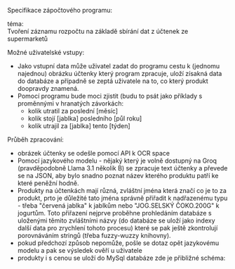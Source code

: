 Specifikace zápočtového programu:

téma:  
Tvoření záznamu rozpočtu na základě sbírání dat z účtenek ze supermarketů

Možné uživatelské vstupy:
- Jako vstupní data může uživatel zadat do programu cestu k (jednomu najednou) obrázku účtenky který program zpracuje, uloží zísakná data do databáze a případně se zeptá uživatele na to, co který produkt doopravdy znamená.
- Pomocí programu bude moci zjistit (budu to psát jako příklady s proměnnými v hranatých závorkách: 
    - kolik utratil za poslední [měsíc]
    - kolik stojí [jablka] posledního [půl roku]
    - kolik utrajil za [jablka] tento [týden]

Průběh zpracování:
- obrázek účtenky se odešle pomocí API k OCR space 
- Pomocí jazykového modelu - nějaký který je volně dostupný na Groq (pravděpodobně Llama 3.1 několik B) se zpracuje text účtenky a převede se na JSON, aby bylo snadno poznat název kterého produktu patří ke které peněžní hodně.
- Produkty na účtenkách mají různá, zvláštní jména která značí co je to za produkt, prto je důležité tato jména správně přiřadit k nadřazenému typu - třeba "červená jablka" k jablkům nebo "JOG.SELSKÝ ČOKO.200G" k jogurtům. Toto přiřazení nejprve proběhne prohledáním databáze s uloženými těmito zvláštními názvy (do databáze se uloží jako indexy další data pro zrychlení tohoto procesu) které se pak ještě zkontrolují porovnáváním stringů (třeba fuzzy-wuzzy knihovny).
- pokud předchozí způsob nepomůže, pošle se dotaz opět jazykovému modelu a pak se výsledek ověří u uživatele
- produkty i s cenou se uloží do MySql databáze zde je přibližné schéma:








